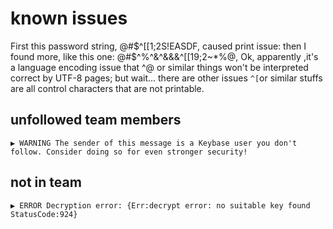 # known issues

First this password string, @#$^[[1;2S!EASDF, caused print issue:
then I found more, like this one: @#$^%^&^&&&^[[19;2~*%@,
Ok, apparently ,it's a language encoding issue that ^@ or similar things won't be interpreted correct by UTF-8 pages; but wait... there are other issues `^[`or similar stuffs are all control characters that are not printable.  


## unfollowed team members

`▶ WARNING The sender of this message is a Keybase user you don't follow. Consider doing so for even stronger security!`


## not in team

`▶ ERROR Decryption error: {Err:decrypt error: no suitable key found StatusCode:924}`


